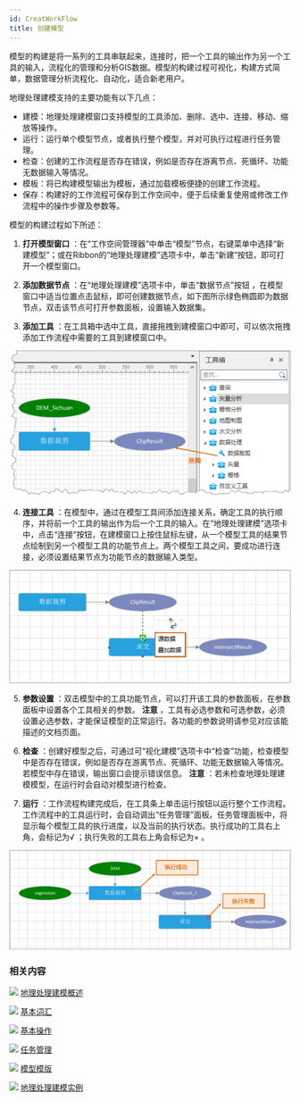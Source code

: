 ```yaml
---
id: CreatWorkFlow
title: 创建模型
---
```

模型的构建是将一系列的工具串联起来，连接时，把一个工具的输出作为另一个工具的输入，流程化的管理和分析GIS数据。模型的构建过程可视化，构建方式简单，数据管理分析流程化、自动化，适合新老用户。

地理处理建模支持的主要功能有以下几点：

  * 建模：地理处理建模窗口支持模型的工具添加、删除、选中、连接、移动、缩放等操作。
  * 运行：运行单个模型节点，或者执行整个模型，并对可执行过程进行任务管理。
  * 检查：创建的工作流程是否存在错误，例如是否存在游离节点、死循环、功能无数据输入等情况。
  * 模板：将已构建模型输出为模板，通过加载模板便捷的创建工作流程。
  * 保存：构建好的工作流程可保存到工作空间中，便于后续重复使用或修改工作流程中的操作步骤及参数等。

模型的构建过程如下所述：

1. **打开模型窗口** ：在“工作空间管理器”中单击“模型”节点，右键菜单中选择“新建模型”；或在Ribbon的“地理处理建模”选项卡中，单击“新建”按钮，即可打开一个模型窗口。

2. **添加数据节点** ：在“地理处理建模”选项卡中，单击“数据节点”按钮 ，在模型窗口中适当位置点击鼠标，即可创建数据节点，如下图所示绿色椭圆即为数据节点，双击该节点可打开参数面板，设置输入数据集。 

3. **添加工具** ：在工具箱中选中工具，直接拖拽到建模窗口中即可，可以依次拖拽添加工作流程中需要的工具到建模窗口中。

![](img/AddTools.png)

4. **连接工具** ：在模型中，通过在模型工具间添加连接关系，确定工具的执行顺序，并将前一个工具的输出作为后一个工具的输入。在“地理处理建模”选项卡中，点击“连接”按钮，在建模窗口上按住鼠标左键，从一个模型工具的结果节点绘制到另一个模型工具的功能节点上。两个模型工具之间，要成功进行连接，必须设置结果节点为功能节点的数据输入类型。

![](img/ToolsConnect.png)

5. **参数设置** ：双击模型中的工具功能节点，可以打开该工具的参数面板，在参数面板中设置各个工具相关的参数。 **注意** ，工具有必选参数和可选参数，必须设置必选参数，才能保证模型的正常运行。各功能的参数说明请参见对应该能描述的文档页面。

6. **检查** ：创建好模型之后，可通过可“视化建模”选项卡中“检查”功能，检查模型中是否存在错误，例如是否存在游离节点、死循环、功能无数据输入等情况。若模型中存在错误，输出窗口会提示错误信息。 **注意** ：若未检查地理处理建模模型，在运行时会自动对模型进行检查。

7. **运行** ：工作流程构建完成后，在工具条上单击运行按钮以运行整个工作流程。工作流程中的工具运行时，会自动调出“任务管理”面板。任务管理面板中，将显示每个模型工具的执行进度，以及当前的执行状态。执行成功的工具右上角，会标记为√ ；执行失败的工具右上角会标记为× 。

![](img/Failure.png)

### 相关内容

![](../img/smalltitle.png) [地理处理建模概述](WorkFlowSummarize.html)

![](../img/smalltitle.png) [基本词汇](WFConcepts.html)

![](../img/smalltitle.png) [基本操作](WFBasicOperation.html)

![](../img/smalltitle.png) [任务管理](WFTaskManagement.html)

![](../img/smalltitle.png) [模型模版](WorkFlowTemplate.html)

![](../img/smalltitle.png) [地理处理建模实例](WorkFlowApplications.html)

